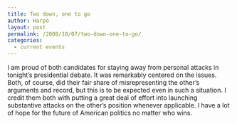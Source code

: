 ```yaml
---
title: Two down, one to go
author: Harpo
layout: post
permalink: /2008/10/07/two-down-one-to-go/
categories:
  - current events
---
```

I am proud of both candidates for staying away from personal attacks in tonight&#8217;s presidential debate. It was remarkably centered on the issues. Both, of course, did their fair share of misrepresenting the other&#8217;s arguments and record, but this is to be expected even in such a situation. I credit them both with putting a great deal of effort into launching substantive attacks on the other&#8217;s position whenever applicable. I have a lot of hope for the future of American politics no matter who wins.